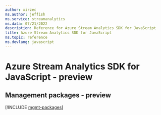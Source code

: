 ```yaml
---
author: xirzec
ms.author: jeffish
ms.service: streamanalytics
ms.data: 07/21/2022
description: Reference for Azure Stream Analytics SDK for JavaScript
title: Azure Stream Analytics SDK for JavaScript
ms.topic: reference
ms.devlang: javascript
---
```

# Azure Stream Analytics SDK for JavaScript - preview

## Management packages - preview
[!INCLUDE [mgmt-packages](stream-analytics-mgmt-index.md)]
